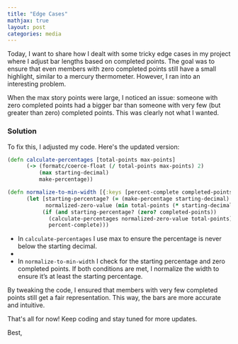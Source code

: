 ```yaml
---
title: "Edge Cases"
mathjax: true
layout: post
categories: media
---
```



Today, I want to share how I dealt with some tricky edge cases in my project where I adjust bar lengths based on completed points.
The goal was to ensure that even members with zero completed points still have a small highlight, similar to a mercury thermometer. However, I ran into an interesting problem.

When the max story points were large, I noticed an issue: someone with zero completed points had a bigger bar than someone with very few (but greater than zero) completed points. This was clearly not what I wanted.

### Solution
To fix this, I adjusted my code. Here's the updated version:

```clojure
(defn calculate-percentages [total-points max-points]
      (-> (formatc/coerce-float (/ total-points max-points) 2)
          (max starting-decimal)
          make-percentage))

(defn normalize-to-min-width [{:keys [percent-complete completed-points total-points]} max-points]
      (let [starting-percentage? (= (make-percentage starting-decimal) percent-complete)
            normalized-zero-value (min total-points (* starting-decimal max-points))]
           (if (and starting-percentage? (zero? completed-points))
             (calculate-percentages normalized-zero-value total-points)
             percent-complete)))
```

- In `calculate-percentages` I use max to ensure the percentage is never below the starting decimal.
- 
- In `normalize-to-min-width` I check for the starting percentage and zero completed points. If both conditions are met, I normalize the width to ensure it’s at least the starting percentage.

By tweaking the code, I ensured that members with very few completed points still get a fair representation. This way, the bars are more accurate and intuitive.

That's all for now! Keep coding and stay tuned for more updates.

Best,
